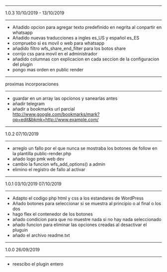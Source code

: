 ********************************
 1.0.3 10/10/2019 - 13/10/2019
********************************
- Añadido opcion para agregar texto predefinido en negrita al conpartir en whatsapp 
- Añadido nuevas traducciones a ingles es_US y español es_ES
- compruebo si es movil o web para whatsapp 
- añadido filtro wfs_share_end_filter para los botos share
- corrijo css para movil en el administrador
- añadido columnas con explicacion en cada seccion de la configuracion del plugin
- pongo mas orden en public render




********************************
 proximas incorporaciones
********************************
- guardar en un array las opcionos y sanearlas antes
- añadir telegram
- añadir a bookmarks url parcial http://www.google.com/bookmarks/mark?op=edit&bkmk=http://www.example.com/

********************************
 1.0.2 07/10/2019
********************************
- arreglo un fallo por el que nunca se mostraba los botones de follow en la plantilla public-render.php
- añado logo pmk web dev
- cambio la funcion wfs_add_options() a admin
- elimino el registro de fallo al activar



********************************
 1.0.1 03/10/2019 07/10/2019
********************************
- Adapto el codigo php html y css a los estandares de WordPress
- Añado botones para seleccionar si se muestra al principio o al final o los dos
- hago flex el contenedor de los botones
- añado condicion para que no muestre nada si no hay nada seleccionado
- añado funcion para eliminar las opciones creadas al desactivar el pluguin
- añado el archivo readme.txt



********************************
 1.0.0 26/09/2019
********************************
- reescibo el plugin entero

